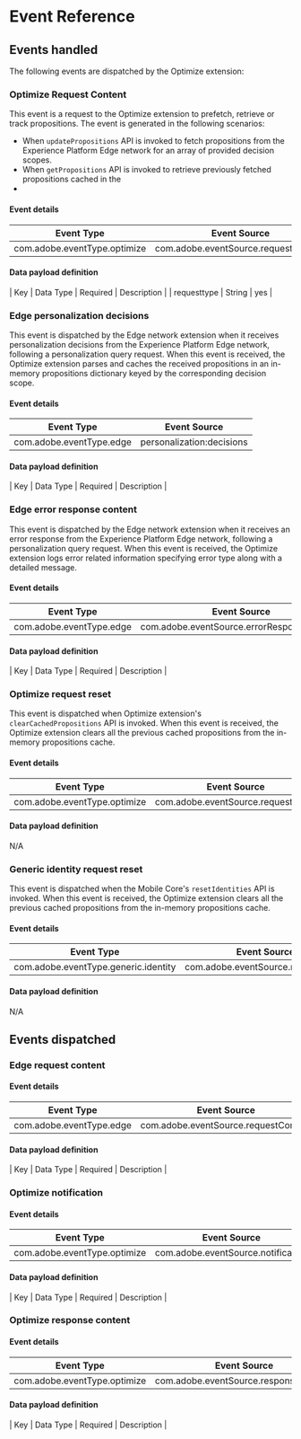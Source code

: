 # Event Reference

## Events handled

The following events are dispatched by the Optimize extension:

### Optimize Request Content

This event is a request to the Optimize extension to prefetch, retrieve or track propositions. The event is generated in the following scenarios:

* When `updatePropositions` API is invoked to fetch propositions from the Experience Platform Edge network for an array of provided decision scopes.
* When `getPropositions` API is invoked to retrieve previously fetched propositions cached in the 
* 

#### Event details

| Event Type | Event Source |
| ---------- | ------------ |
| com.adobe.eventType.optimize | com.adobe.eventSource.requestContent |

#### Data payload definition

| Key | Data Type | Required | Description |
| requesttype | String | yes | 

### Edge personalization decisions

This event is dispatched by the Edge network extension when it receives personalization decisions from the Experience Platform Edge network, following a personalization query request. When this event is received, the Optimize extension parses and caches the received propositions in an in-memory propositions dictionary keyed by the corresponding decision scope.

#### Event details

| Event Type | Event Source |
| ---------- | ------------ |
| com.adobe.eventType.edge | personalization:decisions |

#### Data payload definition

| Key | Data Type | Required | Description |

### Edge error response content

This event is dispatched by the Edge network extension when it receives an error response from the Experience Platform Edge network, following a personalization query request. When this event is received, the Optimize extension logs error related information specifying error type along with a detailed message.

#### Event details

| Event Type | Event Source |
| ---------- | ------------ |
| com.adobe.eventType.edge | com.adobe.eventSource.errorResponseContent |

#### Data payload definition

| Key | Data Type | Required | Description |

### Optimize request reset

This event is dispatched when Optimize extension's `clearCachedPropositions` API is invoked. When this event is received, the Optimize extension clears all the previous cached propositions from the in-memory propositions cache.

#### Event details

| Event Type | Event Source |
| ---------- | ------------ |
| com.adobe.eventType.optimize | com.adobe.eventSource.requestReset |

#### Data payload definition

N/A

### Generic identity request reset

This event is dispatched when the Mobile Core's `resetIdentities` API is invoked. When this event is received, the Optimize extension clears all the previous cached propositions from the in-memory propositions cache.

#### Event details

| Event Type | Event Source |
| ---------- | ------------ |
| com.adobe.eventType.generic.identity | com.adobe.eventSource.requestReset |

#### Data payload definition

N/A

## Events dispatched

### Edge request content

#### Event details

| Event Type | Event Source |
| ---------- | ------------ |
| com.adobe.eventType.edge | com.adobe.eventSource.requestContent |

#### Data payload definition

| Key | Data Type | Required | Description |

### Optimize notification 

#### Event details

| Event Type | Event Source |
| ---------- | ------------ |
| com.adobe.eventType.optimize | com.adobe.eventSource.notification |

#### Data payload definition

| Key | Data Type | Required | Description |

### Optimize response content 

#### Event details

| Event Type | Event Source |
| ---------- | ------------ |
| com.adobe.eventType.optimize | com.adobe.eventSource.responseContent |

#### Data payload definition

| Key | Data Type | Required | Description |